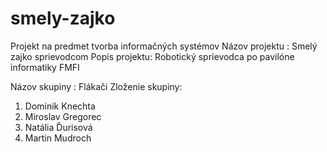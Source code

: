 smely-zajko
===========

Projekt na predmet tvorba informačných systémov
Názov projektu : Smelý zajko sprievodcom
Popis projektu: Robotický sprievodca po pavilóne informatiky FMFI


Názov skupiny : Flákači
Zloženie skupiny:
1. Dominik Knechta
2. Miroslav Gregorec
3. Natália Ďurisová
4. Martin Mudroch
